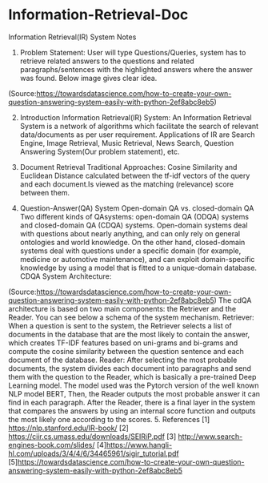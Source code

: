 # Information-Retrieval-Doc
Information Retrieval(IR) System Notes

1. Problem Statement: User will type Questions/Queries, system has to retrieve related answers to the questions and related paragraphs/sentences with the highlighted answers where the answer was found. Below image gives clear idea.

(Source:https://towardsdatascience.com/how-to-create-your-own-question-answering-system-easily-with-python-2ef8abc8eb5)

2. Introduction
Information Retrieval(IR) System: An Information Retrieval System is a network of algorithms which facilitate the search of relevant data/documents as per user requirement. Applications of IR are Search Engine, Image Retrieval, Music Retrieval, News Search, Question Answering System(Our problem statement), etc.

3. Document Retrieval
Traditional Approaches: Cosine Similarity and Euclidean Distance calculated between the tf-idf vectors of the query and each document.Is viewed as the matching (relevance) score between them.

4. Question-Answer(QA) System
Open-domain QA vs. closed-domain QA
Two different kinds of QAsystems: open-domain QA (ODQA) systems and closed-domain QA (CDQA) systems.
Open-domain systems deal with questions about nearly anything, and can only rely on general ontologies and world knowledge. On the other hand, closed-domain systems deal with questions under a specific domain (for example, medicine or automotive maintenance), and can exploit domain-specific knowledge by using a model that is fitted to a unique-domain database.
CDQA System Architecture:

(Source:https://towardsdatascience.com/how-to-create-your-own-question-answering-system-easily-with-python-2ef8abc8eb5)
The cdQA architecture is based on two main components: the Retriever and the Reader. You can see below a schema of the system mechanism.
Retriever:
When a question is sent to the system, the Retriever selects a list of documents in the database that are the most likely to contain the answer, which creates TF-IDF features based on uni-grams and bi-grams and compute the cosine similarity between the question sentence and each document of the database.
Reader:
After selecting the most probable documents, the system divides each document into paragraphs and send them with the question to the Reader, which is basically a pre-trained Deep Learning model. The model used was the Pytorch version of the well known NLP model BERT, Then, the Reader outputs the most probable answer it can find in each paragraph. After the Reader, there is a final layer in the system that compares the answers by using an internal score function and outputs the most likely one according to the scores.
5. References
[1] https://nlp.stanford.edu/IR-book/
[2] https://ciir.cs.umass.edu/downloads/SEIRiP.pdf
[3] http://www.search-engines-book.com/slides/
[4]https://www.hangli-hl.com/uploads/3/4/4/6/34465961/sigir_tutorial.pdf
[5]https://towardsdatascience.com/how-to-create-your-own-question-answering-system-easily-with-python-2ef8abc8eb5
